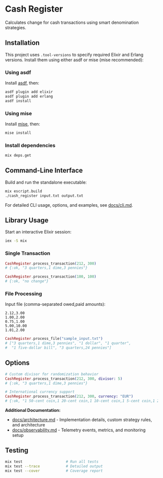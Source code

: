 # Cash Register

Calculates change for cash transactions using smart denomination strategies.

## Installation

This project uses `.tool-versions` to specify required Elixir and Erlang versions. Install them using either asdf or mise (mise recommended):

### Using asdf

Install [asdf](https://asdf-vm.com/guide/getting-started.html), then:

```bash
asdf plugin add elixir
asdf plugin add erlang
asdf install
```

### Using mise

Install [mise](https://mise.jdx.dev/getting-started.html), then:

```bash
mise install
```

### Install dependencies

```bash
mix deps.get
```

## Command-Line Interface

Build and run the standalone executable:

```bash
mix escript.build
./cash_register input.txt output.txt
```

For detailed CLI usage, options, and examples, see [docs/cli.md](docs/cli.md).

## Library Usage

Start an interactive Elixir session:

```bash
iex -S mix
```

### Single Transaction

```elixir
CashRegister.process_transaction(212, 300)
# {:ok, "3 quarters,1 dime,3 pennies"}

CashRegister.process_transaction(100, 100)
# {:ok, "no change"}
```

### File Processing

Input file (comma-separated owed,paid amounts):

```
2.12,3.00
1.00,2.00
0.75,1.00
5.00,10.00
1.01,2.00
```

```elixir
CashRegister.process_file("sample_input.txt")
# ["3 quarters,1 dime,3 pennies", "1 dollar", "1 quarter",
#  "1 five-dollar bill", "3 quarters,24 pennies"]
```

## Options

```elixir
# Custom divisor for randomization behavior
CashRegister.process_transaction(212, 300, divisor: 5)
# {:ok, "3 quarters,1 dime,3 pennies"}

# International currency support
CashRegister.process_transaction(212, 300, currency: "EUR")
# {:ok, "1 50-cent coin,1 20-cent coin,1 10-cent coin,1 5-cent coin,1 2-cent coin,1 cent"}
```

**Additional Documentation:**

- [docs/architecture.md](docs/architecture.md) - Implementation details, custom strategy rules, and architecture
- [docs/observability.md](docs/observability.md) - Telemetry events, metrics, and monitoring setup

## Testing

```bash
mix test                    # Run all tests
mix test --trace            # Detailed output
mix test --cover            # Coverage report
```
